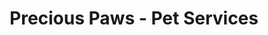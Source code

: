 ---
title: "Precious Paws - Pet Services"
url: /dawson-creek/precious-paws-pet-services/
shop: pet
---